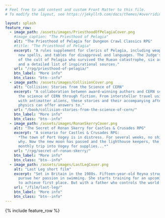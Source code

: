 ```yaml
---
# Feel free to add content and custom Front Matter to this file.
# To modify the layout, see https://jekyllrb.com/docs/themes/#overriding-theme-defaults

layout: splash
feature_row:
  - image_path: /assets/images/PriesthoodOfPelagiaCover.png
    #image_caption: "The Priesthood of Pelagia"
    alt: "The Priesthood of Pelagia for Dungeon Crawl Classics RPG"
    #title: "The Priesthood of Pelagia"
    excerpt: "A rules supplement for clerics of Pelagia, including weapons and armour, three
      new spells, and tables for disapproval and languages. The Judge's section includes details
      of the cult of Pelagia who survived the Ruean catastrophe, six artefacts and magical items
      and a detailed list of inspirational sources."
    url: "/rpg/priesthood-of-pelagia/"
    btn_label: "More info"
    btn_class: "btn--info"
  - image_path: /assets/images/CollisionCover.png
    alt: "Collision: Stories from the Science of CERN"
    excerpt: "A collaboration between award-winning authors and CERN scientists to explore
      the science of CERN through fiction. From interstellar travel using quantum tunnelling, to first contact
      with antimatter aliens, these stories and their accompanying afterwords explore the dark matters that only
      physics can offer answers to."
    url: "/book/collision-stories-from-the-science-of-cern/"
    btn_label: "More info"
    btn_class: "btn--info"
  - image_path: /assets/images/RonanSkerryCover.png
    alt: "The Secret of Ronan Skerry for Castles & Crusades RPG"
    excerpt: "A scenario for Castles & Crusades RPG:
      *The town of Port Vogey is in distress. For several weeks, no ships have come into port, and noone knows
      why. Now the new moon has passed and the lighthouse keepers, the monks of a local Sea Goddess, have missed their
      monthly trip into Vogey for supplies...*"
    url: "/rpg/secret-of-ronan-skerry/"
    btn_label: "More info"
    btn_class: "btn--info"
  - image_path: /assets/images/LastLegCover.png
    alt: "Last Leg short film"
    excerpt: "Set in Britain in the 1980s. Fifteen-year-old Reyna struggles against the wishes of her abusive father to
      pursue her passion in swimming. She starts training for an upcoming competition at her secondary school, aspiring
      to achieve first place. But with a father who controls the world around her, her goal to win is tested."
    url: "/film/last-leg/"
    btn_label: "More info"
    btn_class: "btn--info"
---
```


{% include feature_row %}
